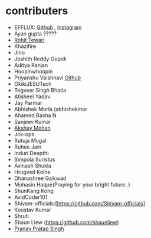 # contributers

- EFFLUX: [Github](https://github.com/EFFLUX110) , [Instagram](https://www.instagram.com/_efflux__/)
- Ayan gupta ?????
- [Rohit Tewari](https://github.com/rtewari056)
- Khazifire
- Jino
- Joshith Reddy Gopidi
- Aditya Ranjan
- Hoopinwhoopin
- Priyanshu Vaishnavi [Github](https://github.com/priyanshu688)
- OkikiJESUTech
- Tegveer Singh Bhatia
- Atisheel Yadav
- Jay Parmar
- Abhishek Morla (abhishekmor
- Ahamed Basha N
- Sanjeev Kumar
- [Akshay Mohan](https://github.com/AkshayHere)
- Jck-ops
- Rutuja Mugal
- Ruhee Jain
- Induri Deepthi
- Simpola Suristus
- Avinash Shukla
- Hrugved Kolhe
- Dhanashree Gaikwad
- Mohasin Haque(Praying for your bright future..)
- ShunKang Kong
- AvidCoder101
- Shivam-officials:[https://github.com/Shivam-officials]
- Koustav Kumar 
- Shruti
- Shaun Liew (https://github.com/shaunliew)
- [Pranav Pratap Singh](https://github.com/Pranav108)
